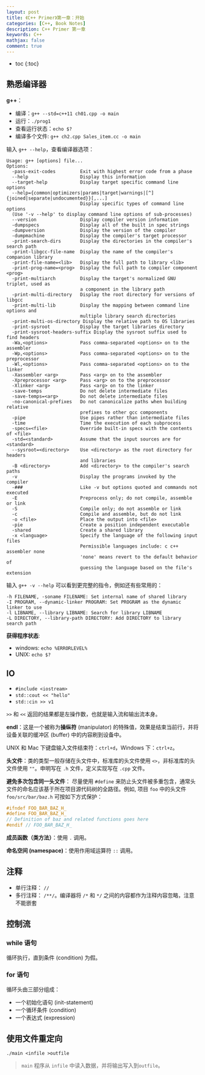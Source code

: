 ```yaml
---
layout: post
title: 《C++ Primer》第一章：开始
categories: [C++, Book Notes]
description: C++ Primer 第一章
keywords: C++
mathjax: false
comment: true
---
```


* toc
{:toc}

## 熟悉编译器

**g++**：

- 编译：`g++ --std=c++11 ch01.cpp -o main`
- 运行：`./prog1`
- 查看运行状态：`echo $?`
- 编译多个文件: `g++ ch2.cpp Sales_item.cc -o main`

输入 `g++ --help`，查看编译器选项：

```
Usage: g++ [options] file...
Options:
  -pass-exit-codes         Exit with highest error code from a phase
  --help                   Display this information
  --target-help            Display target specific command line options
  --help={common|optimizers|params|target|warnings|[^]{joined|separate|undocumented}}[,...]
                           Display specific types of command line options
  (Use '-v --help' to display command line options of sub-processes)
  --version                Display compiler version information
  -dumpspecs               Display all of the built in spec strings
  -dumpversion             Display the version of the compiler
  -dumpmachine             Display the compiler's target processor
  -print-search-dirs       Display the directories in the compiler's search path
  -print-libgcc-file-name  Display the name of the compiler's companion library
  -print-file-name=<lib>   Display the full path to library <lib>
  -print-prog-name=<prog>  Display the full path to compiler component <prog>
  -print-multiarch         Display the target's normalized GNU triplet, used as
                           a component in the library path
  -print-multi-directory   Display the root directory for versions of libgcc
  -print-multi-lib         Display the mapping between command line options and
                           multiple library search directories
  -print-multi-os-directory Display the relative path to OS libraries
  -print-sysroot           Display the target libraries directory
  -print-sysroot-headers-suffix Display the sysroot suffix used to find headers
  -Wa,<options>            Pass comma-separated <options> on to the assembler
  -Wp,<options>            Pass comma-separated <options> on to the preprocessor
  -Wl,<options>            Pass comma-separated <options> on to the linker
  -Xassembler <arg>        Pass <arg> on to the assembler
  -Xpreprocessor <arg>     Pass <arg> on to the preprocessor
  -Xlinker <arg>           Pass <arg> on to the linker
  -save-temps              Do not delete intermediate files
  -save-temps=<arg>        Do not delete intermediate files
  -no-canonical-prefixes   Do not canonicalize paths when building relative
                           prefixes to other gcc components
  -pipe                    Use pipes rather than intermediate files
  -time                    Time the execution of each subprocess
  -specs=<file>            Override built-in specs with the contents of <file>
  -std=<standard>          Assume that the input sources are for <standard>
  --sysroot=<directory>    Use <directory> as the root directory for headers
                           and libraries
  -B <directory>           Add <directory> to the compiler's search paths
  -v                       Display the programs invoked by the compiler
  -###                     Like -v but options quoted and commands not executed
  -E                       Preprocess only; do not compile, assemble or link
  -S                       Compile only; do not assemble or link
  -c                       Compile and assemble, but do not link
  -o <file>                Place the output into <file>
  -pie                     Create a position independent executable
  -shared                  Create a shared library
  -x <language>            Specify the language of the following input files
                           Permissible languages include: c c++ assembler none
                           'none' means revert to the default behavior of
                           guessing the language based on the file's extension

```

输入 `g++ -v --help` 可以看到更完整的指令，例如还有些常用的：

```
-h FILENAME, -soname FILENAME: Set internal name of shared library
-I PROGRAM, --dynamic-linker PROGRAM: Set PROGRAM as the dynamic linker to use
-l LIBNAME, --library LIBNAME: Search for library LIBNAME
-L DIRECTORY, --library-path DIRECTORY: Add DIRECTORY to library search path
```

**获得程序状态**:

- windows: `echo %ERRORLEVEL%`
- UNIX: `echo $?`

## IO

- ```#include <iostream>```
- ```std::cout << "hello"```
- ```std::cin >> v1```

`>>` 和 `<<` 返回的结果都是左操作数，也就是输入流和输出流本身。

**endl**：这是一个被称为**操纵符** (manipulator) 的特殊值，效果是结束当前行，并将设备关联的缓冲区 (buffer) 中的内容刷到设备中。

UNIX 和 Mac 下键盘输入文件结束符：`ctrl+d`，Windows 下：`ctrl+z`。

**头文件**：类的类型一般存储在头文件中，标准库的头文件使用 `<>`，非标准库的头文件使用 `""`。申明写在 `.h` 文件，定义实现写在 `.cpp` 文件。

**避免多次包含同一头文件**：
尽量使用 `#define` 来防止头文件被多重包含，通常头文件的命名应该基于所在项目源代码树的全路径。例如, 项目 `foo` 中的头文件 `foo/src/bar/baz.h` 可按如下方式保护：

```cpp
#ifndef FOO_BAR_BAZ_H_
#define FOO_BAR_BAZ_H_
// Definition of baz and related functions goes here
#endif // FOO_BAR_BAZ_H_
```

**成员函数（类方法）**：使用 `.` 调用。

**命名空间 (namespace)**：使用作用域运算符 `::` 调用。

## 注释

- 单行注释： `//`
- 多行注释： `/**/`。编译器将 `/*` 和 `*/` 之间的内容都作为注释内容忽略，注意不能嵌套

## 控制流
### while 语句

循环执行，直到条件 (condition) 为假。

### for 语句

循环头由三部分组成：

- 一个初始化语句 (init-statement)
- 一个循环条件 (condition)
- 一个表达式 (expression)

## 使用文件重定向

``./main <infile >outfile``

> `main` 程序从 `infile` 中读入数据，并将输出写入到`outfile`。
